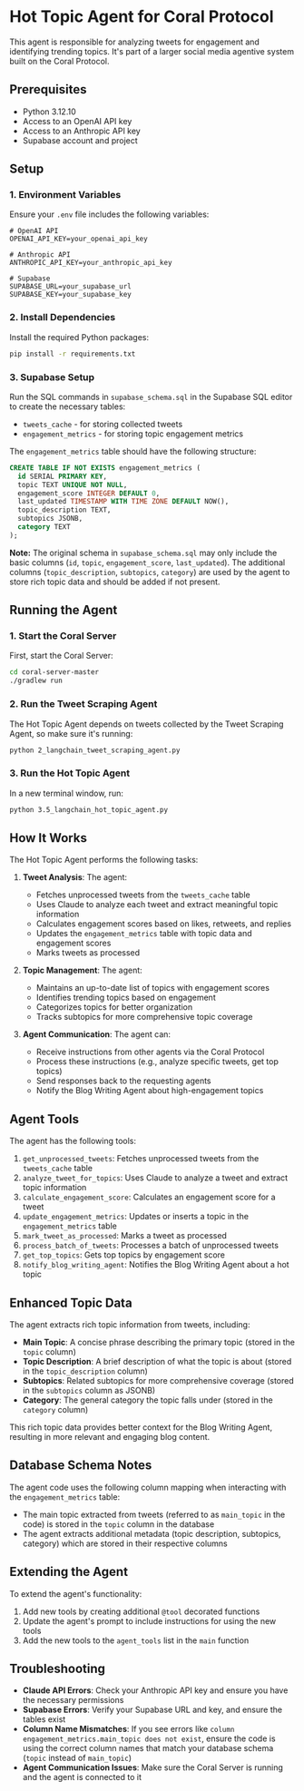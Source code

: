 # Hot Topic Agent for Coral Protocol

This agent is responsible for analyzing tweets for engagement and identifying trending topics. It's part of a larger social media agentive system built on the Coral Protocol.

## Prerequisites

- Python 3.12.10
- Access to an OpenAI API key
- Access to an Anthropic API key
- Supabase account and project

## Setup

### 1. Environment Variables

Ensure your `.env` file includes the following variables:

```
# OpenAI API
OPENAI_API_KEY=your_openai_api_key

# Anthropic API
ANTHROPIC_API_KEY=your_anthropic_api_key

# Supabase
SUPABASE_URL=your_supabase_url
SUPABASE_KEY=your_supabase_key
```

### 2. Install Dependencies

Install the required Python packages:

```bash
pip install -r requirements.txt
```

### 3. Supabase Setup

Run the SQL commands in `supabase_schema.sql` in the Supabase SQL editor to create the necessary tables:
- `tweets_cache` - for storing collected tweets
- `engagement_metrics` - for storing topic engagement metrics

The `engagement_metrics` table should have the following structure:
```sql
CREATE TABLE IF NOT EXISTS engagement_metrics (
  id SERIAL PRIMARY KEY,
  topic TEXT UNIQUE NOT NULL,
  engagement_score INTEGER DEFAULT 0,
  last_updated TIMESTAMP WITH TIME ZONE DEFAULT NOW(),
  topic_description TEXT,
  subtopics JSONB,
  category TEXT
);
```

**Note:** The original schema in `supabase_schema.sql` may only include the basic columns (`id`, `topic`, `engagement_score`, `last_updated`). The additional columns (`topic_description`, `subtopics`, `category`) are used by the agent to store rich topic data and should be added if not present.

## Running the Agent

### 1. Start the Coral Server

First, start the Coral Server:

```bash
cd coral-server-master
./gradlew run
```

### 2. Run the Tweet Scraping Agent

The Hot Topic Agent depends on tweets collected by the Tweet Scraping Agent, so make sure it's running:

```bash
python 2_langchain_tweet_scraping_agent.py
```

### 3. Run the Hot Topic Agent

In a new terminal window, run:

```bash
python 3.5_langchain_hot_topic_agent.py
```

## How It Works

The Hot Topic Agent performs the following tasks:

1. **Tweet Analysis**: The agent:
   - Fetches unprocessed tweets from the `tweets_cache` table
   - Uses Claude to analyze each tweet and extract meaningful topic information
   - Calculates engagement scores based on likes, retweets, and replies
   - Updates the `engagement_metrics` table with topic data and engagement scores
   - Marks tweets as processed

2. **Topic Management**: The agent:
   - Maintains an up-to-date list of topics with engagement scores
   - Identifies trending topics based on engagement
   - Categorizes topics for better organization
   - Tracks subtopics for more comprehensive topic coverage

3. **Agent Communication**: The agent can:
   - Receive instructions from other agents via the Coral Protocol
   - Process these instructions (e.g., analyze specific tweets, get top topics)
   - Send responses back to the requesting agents
   - Notify the Blog Writing Agent about high-engagement topics

## Agent Tools

The agent has the following tools:

1. `get_unprocessed_tweets`: Fetches unprocessed tweets from the `tweets_cache` table
2. `analyze_tweet_for_topics`: Uses Claude to analyze a tweet and extract topic information
3. `calculate_engagement_score`: Calculates an engagement score for a tweet
4. `update_engagement_metrics`: Updates or inserts a topic in the `engagement_metrics` table
5. `mark_tweet_as_processed`: Marks a tweet as processed
6. `process_batch_of_tweets`: Processes a batch of unprocessed tweets
7. `get_top_topics`: Gets top topics by engagement score
8. `notify_blog_writing_agent`: Notifies the Blog Writing Agent about a hot topic

## Enhanced Topic Data

The agent extracts rich topic information from tweets, including:

- **Main Topic**: A concise phrase describing the primary topic (stored in the `topic` column)
- **Topic Description**: A brief description of what the topic is about (stored in the `topic_description` column)
- **Subtopics**: Related subtopics for more comprehensive coverage (stored in the `subtopics` column as JSONB)
- **Category**: The general category the topic falls under (stored in the `category` column)

This rich topic data provides better context for the Blog Writing Agent, resulting in more relevant and engaging blog content.

## Database Schema Notes

The agent code uses the following column mapping when interacting with the `engagement_metrics` table:

- The main topic extracted from tweets (referred to as `main_topic` in the code) is stored in the `topic` column in the database
- The agent extracts additional metadata (topic description, subtopics, category) which are stored in their respective columns

## Extending the Agent

To extend the agent's functionality:

1. Add new tools by creating additional `@tool` decorated functions
2. Update the agent's prompt to include instructions for using the new tools
3. Add the new tools to the `agent_tools` list in the `main` function

## Troubleshooting

- **Claude API Errors**: Check your Anthropic API key and ensure you have the necessary permissions
- **Supabase Errors**: Verify your Supabase URL and key, and ensure the tables exist
- **Column Name Mismatches**: If you see errors like `column engagement_metrics.main_topic does not exist`, ensure the code is using the correct column names that match your database schema (`topic` instead of `main_topic`)
- **Agent Communication Issues**: Make sure the Coral Server is running and the agent is connected to it
